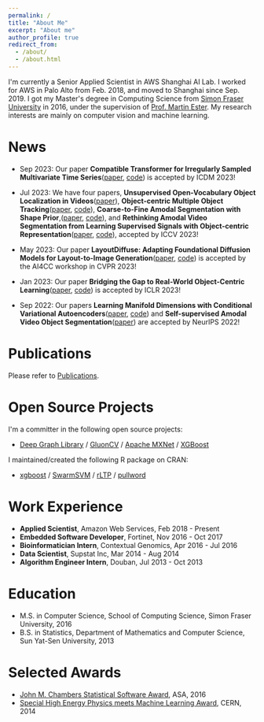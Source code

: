 ```yaml
---
permalink: /
title: "About Me"
excerpt: "About me"
author_profile: true
redirect_from: 
  - /about/
  - /about.html
---
```


I'm currently a Senior Applied Scientist in AWS Shanghai AI Lab. I worked for AWS in Palo Alto from Feb. 2018, and moved to Shanghai since Sep. 2019. I got my Master's degree in Computing Science from [Simon Fraser University](https://www.sfu.ca/) in 2016, under the supervision of [Prof. Martin Ester](https://www.cs.sfu.ca/~ester/). My research interests are mainly on computer vision and machine learning.

# News

- Sep 2023: Our paper **Compatible Transformer for Irregularly Sampled Multivariate Time Series**([paper](https://arxiv.org/abs/2310.11022), [code](https://github.com/MediaBrain-SJTU/CoFormer)) is accepted by ICDM 2023!

- Jul 2023: We have four papers, **Unsupervised Open-Vocabulary Object Localization in Videos**([paper](https://arxiv.org/abs/2309.09858)), **Object-centric Multiple Object Tracking**([paper](https://arxiv.org/abs/2309.00233), [code](https://github.com/amazon-science/object-centric-multiple-object-tracking)), **Coarse-to-Fine Amodal Segmentation with Shape Prior**,([paper](https://arxiv.org/abs/2308.16825), [code](https://github.com/JianxGao/C2F-Seg)), and **Rethinking Amodal Video Segmentation from Learning Supervised Signals with Object-centric Representation**([paper](https://arxiv.org/abs/2309.13248), [code](https://github.com/kfan21/EoRaS)), accepted by ICCV 2023!

- May 2023: Our paper **LayoutDiffuse: Adapting Foundational Diffusion Models for Layout-to-Image Generation**([paper](https://arxiv.org/abs/2302.08908), [code](https://github.com/cplusx/layout_diffuse)) is accepted by the AI4CC workshop in CVPR 2023!

- Jan 2023: Our paper **Bridging the Gap to Real-World Object-Centric Learning**([paper](https://openreview.net/forum?id=b9tUk-f_aG), [code](https://github.com/amazon-science/object-centric-learning-framework)) is accepted by ICLR 2023!

- Sep 2022: Our papers **Learning Manifold Dimensions with Conditional Variational Autoencoders**([paper](https://openreview.net/forum?id=Lvlxq_H96lI), [code](https://github.com/zhengyjzoe/manifold-dimensions-cvae)) and **Self-supervised Amodal Video Object Segmentation**([paper](https://openreview.net/pdf?id=wlqb_RfSrKh)) are accepted by NeurIPS 2022!

# Publications

Please refer to [Publications](https://hetong007.github.io/publications/).

# Open Source Projects

I'm a committer in the following open source projects:

- [Deep Graph Library](https://www.dgl.ai/) / [GluonCV](https://gluon-cv.mxnet.io/) / [Apache MXNet](https://mxnet.apache.org/) / [XGBoost](https://xgboost.ai/)

I maintained/created the following R package on CRAN:

- [xgboost](https://cran.r-project.org/web//packages/xgboost/index.html) / [SwarmSVM](https://cran.r-project.org/web//packages/SwarmSVM/index.html) / [rLTP](https://cran.r-project.org/web//packages/rLTP/index.html) / [pullword](https://cran.r-project.org/web//packages/pullword/index.html)

# Work Experience

- **Applied Scientist**, Amazon Web Services, Feb 2018 - Present
- **Embedded Software Developer**, Fortinet, Nov 2016 - Oct 2017
- **Bioinformatician Intern**, Contextual Genomics, Apr 2016 - Jul 2016
- **Data Scientist**, Supstat Inc, Mar 2014 - Aug 2014
- **Algorithm Engineer Intern**, Douban, Jul 2013 - Oct 2013

# Education

- M.S. in Computer Science, School of Computing Science, Simon Fraser University, 2016
- B.S. in Statistics, Department of Mathematics and Computer Science, Sun Yat-Sen University, 2013

# Selected Awards

- [John M. Chambers Statistical Software Award](http://stat-computing.org/awards/jmc/winners.html), ASA, 2016
- [Special High Energy Physics meets Machine Learning Award](https://atlas.cern/updates/atlas-news/machine-learning-wins-higgs-challenge), CERN, 2014
